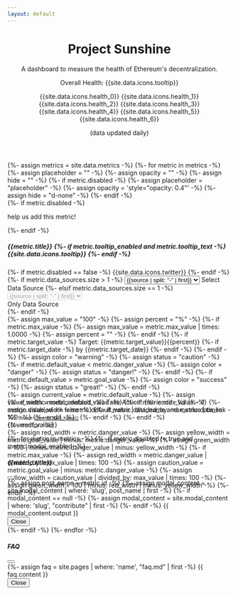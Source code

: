 ```yaml
---
layout: default
---
```



<header>
  <div class="container">
   <div class="pt-5 pb-3 pb-md-5 mt-md-5 text-center text-trans">
      <h1 class="display-3 fw-bold">Project Sunshine</h1>
      <div class="col-12 col-sm-10 col-md-8 mx-auto mb-4">
        <p class="lead fw-normal">A dashboard to measure the health of Ethereum's decentralization.</p>
        <div id="healthContainer" class="d-none fw-light my-4">
          <p class="mx-auto mb-2">
            <span id="healthLevel">Overall Health: </span>
            <span id="healthInfo" data-bs-toggle="modal" data-bs-target="#modal-faq">
              <span data-bs-toggle="tooltip" data-bs-placement="top" title="Click to open">
                {{site.data.icons.tooltip}}
              </span>
            </span>
          </p>
          <p id="healthEmojis" class="mx-auto py-1">
            <span data-bs-toggle="tooltip" data-bs-placement="top" title="Health 0-20%">
              {{site.data.icons.health_0}}</span>
            <span data-bs-toggle="tooltip" data-bs-placement="top" title="Health 20-40%">
              {{site.data.icons.health_1}}</span>
            <span data-bs-toggle="tooltip" data-bs-placement="top" title="Health 40-50%">
              {{site.data.icons.health_2}}</span>
            <span data-bs-toggle="tooltip" data-bs-placement="top" title="Health 50-65%">
              {{site.data.icons.health_3}}</span>
            <span data-bs-toggle="tooltip" data-bs-placement="top" title="Health 65-75%">
              {{site.data.icons.health_4}}</span>
            <span data-bs-toggle="tooltip" data-bs-placement="top" title="Health 75-85%">
              {{site.data.icons.health_5}}</span>
            <span data-bs-toggle="tooltip" data-bs-placement="top" title="Health 85-100%">
              {{site.data.icons.health_6}}</span>
          </p>
        </div>
        <p class="small fw-light mb-0">(data updated daily)</p>
      </div>
    </div>
  </div>
</header>

<section>
  <div class="container mb-5 text-trans">
    <div class="row justify-content-center">
      {%- assign metrics = site.data.metrics -%}
      {%- for metric in metrics -%}
        {%- assign placeholder = "" -%}
        {%- assign opacity = "" -%}
        {%- assign hide = "" -%}
        {%- if metric.disabled -%}
          {%- assign placeholder = "placeholder" -%}
          {%- assign opacity = 'style="opacity: 0.4"' -%}
          {%- assign hide = "d-none" -%}
        {%- endif -%}
        <div class="col-12 col-sm-10 col-md-8 col-lg-6 mb-3">
          <!-- Card -->
          <div id="card-{{metric.id}}" class="card h-100 bg-eth placeholder-glow" {{opacity}}>
            {%- if metric.disabled -%}
              <div class="card-disabled">
                <p class="coming-soon">help us add this metric!</p>
              </div>
            {%- endif -%}
            <!-- Card Body -->
            <div class="card-body d-flex flex-column">
              <div class="row flex-grow-1">
                <div class="d-flex justify-content-between">
                  <!-- Title & Tooltip -->
                  <h5 class="card-title">
                    {{metric.title}}
                    {%- if metric.tooltip_enabled and metric.tooltip_text -%}
                      <span class="{{hide}}" data-bs-toggle="tooltip" data-bs-placement="top" title="{{metric.tooltip_text}}">
                        {{site.data.icons.tooltip}}
                      </span>
                    {%- endif -%}
                  </h5>
                  <!-- Twitter Share -->
                  {%- if metric.disabled == false -%}
                    <a class="tweet-link text-decoration-none me-1" onclick="createTweet('{{metric.id}}')">
                      {{site.data.icons.twitter}}
                    </a>
                  {%- endif -%}
                </div>
                <!-- Source Select/Dropdown -->
                <div class="d-none d-sm-inline col-4 col-xl-3 {{hide}}">
                  <div class="d-none form-floating">
                    {%- if metric.data_sources.size > 1 -%}
                      <select id="select-{{metric.id}}" class="form-select form-select-sm" aria-label="data source select" onchange='getData("{{metric.id}}", this.value, {{metric.default_value}}).then(updateProgressBar)'>
                        {%- for source in metric.data_sources -%}
                          {%- assign selected = "" -%}
                          {%- if my_array.first -%}{%- assign selected = "selected" -%}{%- endif -%}
                          <option value="{{source}}"{{selected}}>{{source | split: "-" | first}}</option>
                        {%- endfor -%}
                      </select>
                      <label for="select-{{metric.id}}">Select Data Source</label>
                    {%- elsif metric.data_sources.size == 1 -%}
                      <select id="select-{{metric.id}}" class="form-select form-select-sm" aria-label="disabled data source select" disabled>
                        {%- for source in metric.data_sources -%}
                          <option value="{{source}}" selected>{{source | split: "-" | first}}</option>
                        {%- endfor -%}
                      </select>
                      <label for="select-{{metric.id}}"><div class="ms-2 {{hide}}">Only Data Source</div></label>
                    {%- endif -%}
                  </div>
                </div>
              </div>
              <div class="mb-2 {{placeholder}}">
                <!-- Details -->
                {%- assign max_value = "100" -%}
                {%- assign percent = "%" -%}
                {%- if metric.max_value -%}
                  {%- assign max_value = metric.max_value | times: 1.0000 -%}
                  {%- assign percent = "" -%}
                {%- endif -%}
                {%- if metric.target_value -%}
                  <label class="d-none progress-label fw-normal small">
                    Target: {{metric.target_value}}{{percent}}
                    {%- if metric.target_date -%}
                      <span class="d-none d-xl-inline ms-1">by {{metric.target_date}}</span>
                    {%- endif -%}
                  </label>
                {%- endif -%}
                <!-- Progress Bar -->
                {%- assign color = "warning" -%}
                {%- assign status = "caution" -%}
                {%- if metric.default_value < metric.danger_value -%}
                  {%- assign color = "danger" -%}
                  {%- assign status = "danger!" -%}
                {%- endif -%}
                {%- if metric.default_value > metric.goal_value -%}
                  {%- assign color = "success" -%}
                  {%- assign status = "great!" -%}
                {%- endif -%}
                <div id="progress-container-{{metric.id}}" class="progress position-relative {{hide}}" style="height: 1.1rem;" data-bs-toggle="tooltip" data-bs-placement="top" data-bs-html="true"
                  title='
                    <div class="progress-tooltip text-capitalize text-start">
                      <div class="mb-1 pb-1 text-center border-bottom border-secondary">
                        status:<br>{{metric.default_value}}{{percent}} ({{status}})
                      </div>
                      <div class="d-flex justify-content-between">
                        <span class="me-2">danger:</span><span>0-{{metric.danger_value}}{{percent}}</span>
                      </div>
                      <div class="d-flex justify-content-between">
                        <span class="me-2">caution:</span><span>{{metric.danger_value}}-{{metric.goal_value}}{{percent}}</span>
                      </div>
                      <div class="d-flex justify-content-between">
                        {%- if metric.max_value -%}
                          <span class="me-2">great:</span><span>{{metric.goal_value}}-{{max_value | round}}+</span>
                        {%- else -%}
                          <span class="me-2">great:</span><span>{{metric.goal_value}}-{{max_value | round}}</span>
                        {%- endif -%}
                      </div>
                    </div>'>
                  <div id="progress-{{metric.id}}">
                    {%- assign current_value = metric.default_value -%}
                    {%- assign value_width = metric.default_value -%}
                    {%- if metric.max_value -%}
                      {%- assign value_width = metric.default_value | divided_by: max_value | times: 100 -%}
                    {%- endif -%}
                    <div class="progress-bar position-absolute bg-{{color}}" role="progressbar" 
                        aria-valuemin="0" aria-valuemax="{{max_value}}" aria-valuenow="{{metric.default_value}}" 
                        style="width: {{value_width}}%; height: 1.1rem;">
                      {{current_value}}
                    </div>
                  </div>
                  {%- assign red_width = metric.danger_value -%}
                  {%- assign yellow_width = metric.goal_value | minus: metric.danger_value -%}
                  {%- assign green_width = 100 | minus: metric.danger_value | minus: yellow_width -%}
                  {%- if metric.max_value -%}
                    {%- assign red_width = metric.danger_value | divided_by: max_value | times: 100 -%}
                    {%- assign caution_value = metric.goal_value | minus: metric.danger_value -%}
                    {%- assign yellow_width = caution_value | divided_by: max_value | times: 100 -%}
                    {%- assign green_width = 100 | minus: red_width | minus: yellow_width -%}
                  {%- endif -%}
                  <div class="progress-bar bg-trans progress-danger" role="progressbar" 
                    style="width: {{red_width}}%; height: 1.1rem"></div>
                  <div class="progress-bar bg-trans progress-warning" role="progressbar" 
                    style="width: {{yellow_width}}%; height: 1.1rem"></div>
                  <div class="progress-bar bg-trans progress-success" role="progressbar" 
                    style="width: {{green_width}}%; height: 1.1rem"></div>
                </div>
              </div>
              <!-- Buttons -->
              <div class="card-buttons d-flex justify-content-between">
                {%- if metric.modal_enabled -%}
                  <a class="btn btn-sunshine text-dark btn-sm {{hide}}" data-bs-toggle="modal" data-bs-target="#modal-{{metric.id}}">Take Action!</a>
                {%- endif -%}
                {%- if metric.disabled == false -%}
                  {%- if metric.data_name and metric.data_link -%}
                    <small class="mt-2 text-muted">
                      <small>
                        Source: 
                        <a href="{{metric.data_link}}" class="text-muted">{{metric.data_name}}</a>
                        <!-- <a href="{{metric.data_link}}" class="text-muted">Data Source</a> -->
                      </small>
                    </small>
                  {%- endif -%}
                {%- endif -%}
              </div>
            </div>
          </div>
        </div>
      {%- endfor -%}
    </div>
  </div>
</section>


<!-- Metric Modal -->
{%- for metric in metrics -%}
  {%- if metric.disabled != true and metric.modal_enabled  -%}
    <div class="modal fade" id="modal-{{metric.id}}" tabindex="-1" aria-labelledby="modal-title-{{metric.id}}" aria-hidden="true">
      <div class="modal-dialog">
        <div class="modal-content text-trans">
          <div class="modal-header">
            <h5 class="modal-title" id="modal-title-{{metric.id}}">{{metric.title}}</h5>
            <button type="button" class="btn-close" data-bs-dismiss="modal" aria-label="Close"></button>
          </div>
          <div class="modal-body">
            {%- assign post_name = metric.id  -%}
            {%- assign modal_content = site.modal_content | where: 'slug', post_name | first -%}
            {%- if modal_content == null -%}
              {%- assign modal_content = site.modal_content | where: 'slug', "contribute" | first -%}
            {%- endif -%}
            {{ modal_content.output }}
          </div>
          <div class="modal-footer">
            <button type="button" class="btn btn-sunshine" data-bs-dismiss="modal">Close</button>
          </div>
        </div>
      </div>
    </div>
  {%- endif -%}
{%- endfor -%}


<!-- FAQ Modal -->
<div class="modal fade" id="modal-faq" tabindex="-1" aria-labelledby="modal-title-faq" aria-hidden="true">
  <div class="modal-dialog">
    <div class="modal-content text-trans">
      <div class="modal-header">
        <h5 class="modal-title" id="modal-title-faq">FAQ</h5>
        <button type="button" class="btn-close" data-bs-dismiss="modal" aria-label="Close"></button>
      </div>
      <div class="modal-body">
        {%- assign faq = site.pages | where: 'name', "faq.md" | first -%}
        {{ faq.content }}
      </div>
      <div class="modal-footer">
        <button type="button" class="btn btn-sunshine" data-bs-dismiss="modal">Close</button>
      </div>
    </div>
  </div>
</div>

